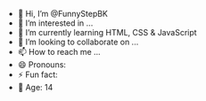 - 👋 Hi, I’m @FunnyStepBK
- 👀 I’m interested in ...
- 🌱 I’m currently learning HTML, CSS & JavaScript
- 💞️ I’m looking to collaborate on ...
- 📫 How to reach me ...
- 😄 Pronouns: 
- ⚡ Fun fact:
- 📅 Age: 14

<!---
FunnyStepBK/FunnyStepBK is a ✨ special ✨ repository because its `README.md` (this file) appears on your GitHub profile.
You can click the Preview link to take a look at your changes.
--->
